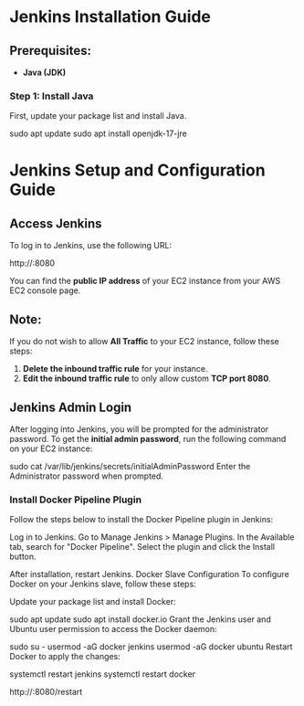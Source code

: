# Jenkins Installation Guide

## Prerequisites:
- **Java (JDK)**

### Step 1: Install Java

First, update your package list and install Java.

sudo apt update
sudo apt install openjdk-17-jre

# Jenkins Setup and Configuration Guide

## Access Jenkins

To log in to Jenkins, use the following URL:

http://<ec2-instance-public-ip>:8080


You can find the **public IP address** of your EC2 instance from your AWS EC2 console page.

## Note:
If you do not wish to allow **All Traffic** to your EC2 instance, follow these steps:

1. **Delete the inbound traffic rule** for your instance.
2. **Edit the inbound traffic rule** to only allow custom **TCP port 8080**.

## Jenkins Admin Login

After logging into Jenkins, you will be prompted for the administrator password. To get the **initial admin password**, run the following command on your EC2 instance:

sudo cat /var/lib/jenkins/secrets/initialAdminPassword
Enter the Administrator password when prompted.

### Install Docker Pipeline Plugin
Follow the steps below to install the Docker Pipeline plugin in Jenkins:

Log in to Jenkins.
Go to Manage Jenkins > Manage Plugins.
In the Available tab, search for "Docker Pipeline".
Select the plugin and click the Install button.

After installation, restart Jenkins.
Docker Slave Configuration
To configure Docker on your Jenkins slave, follow these steps:

Update your package list and install Docker:


sudo apt update
sudo apt install docker.io
Grant the Jenkins user and Ubuntu user permission to access the Docker daemon:


sudo su -
usermod -aG docker jenkins
usermod -aG docker ubuntu
Restart Docker to apply the changes:

systemctl restart jenkins
systemctl restart docker

http://<ec2-instance-public-ip>:8080/restart
